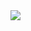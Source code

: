 <html>
  <head>
      <style>
          body {background: url(https://www.chromethemer.com/wallpapers/chromebook-wallpapers/download/lights-of-color-3840x2160.jpg); background-size: 100% 100%; ">
    </style>
  </head>
  
  <body>
    <img src = "18.jpg";>
  </body>
  
  </html>
